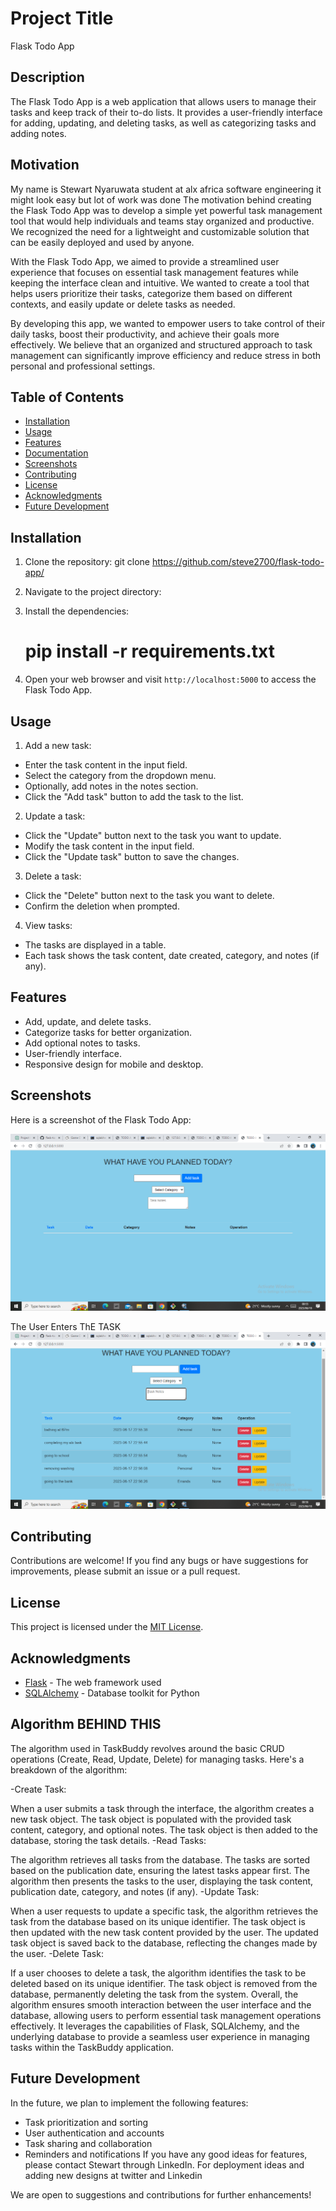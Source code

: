 # Project Title

Flask Todo App

## Description

The Flask Todo App is a web application that allows users to manage their tasks and keep track of their to-do lists. It provides a user-friendly interface for adding, updating, and deleting tasks, as well as categorizing tasks and adding notes.
## Motivation
My name is Stewart Nyaruwata student at alx africa software engineering it might look easy but lot of work was done 
The motivation behind creating the Flask Todo App was to develop a simple yet powerful task management tool that would help individuals and teams stay organized and productive. We recognized the need for a lightweight and customizable solution that can be easily deployed and used by anyone.

With the Flask Todo App, we aimed to provide a streamlined user experience that focuses on essential task management features while keeping the interface clean and intuitive. We wanted to create a tool that helps users prioritize their tasks, categorize them based on different contexts, and easily update or delete tasks as needed.

By developing this app, we wanted to empower users to take control of their daily tasks, boost their productivity, and achieve their goals more effectively. We believe that an organized and structured approach to task management can significantly improve efficiency and reduce stress in both personal and professional settings.


## Table of Contents

- [Installation](#installation)
- [Usage](#usage)
- [Features](#features)
- [Documentation](#documentation)
- [Screenshots](#screenshots)
- [Contributing](#contributing)
- [License](#license)
- [Acknowledgments](#acknowledgments)
- [Future Development](#future-development)

## Installation

1. Clone the repository:
git clone https://github.com/steve2700/flask-todo-app/

2. Navigate to the project directory:
 
3. Install the dependencies:
   # pip install -r requirements.txt

5. Open your web browser and visit `http://localhost:5000` to access the Flask Todo App.

## Usage

1. Add a new task:
- Enter the task content in the input field.
- Select the category from the dropdown menu.
- Optionally, add notes in the notes section.
- Click the "Add task" button to add the task to the list.

2. Update a task:
- Click the "Update" button next to the task you want to update.
- Modify the task content in the input field.
- Click the "Update task" button to save the changes.

3. Delete a task:
- Click the "Delete" button next to the task you want to delete.
- Confirm the deletion when prompted.

4. View tasks:
- The tasks are displayed in a table.
- Each task shows the task content, date created, category, and notes (if any).

## Features

- Add, update, and delete tasks.
- Categorize tasks for better organization.
- Add optional notes to tasks.
- User-friendly interface.
- Responsive design for mobile and desktop.

## Screenshots



Here is a screenshot of the Flask Todo App:

![Flask Todo App](https://github.com/steve2700/flask-todo-app/blob/main/screenshots/Screenshot%20(4).png)

The User Enters ThE TASK 
![Flask Todo App](https://github.com/steve2700/flask-todo-app/blob/main/screenshots/Screenshot%20(5).png)



## Contributing

Contributions are welcome! If you find any bugs or have suggestions for improvements, please submit an issue or a pull request.

## License

This project is licensed under the [MIT License](LICENSE).

## Acknowledgments

- [Flask](https://flask.palletsprojects.com/) - The web framework used
- [SQLAlchemy](https://www.sqlalchemy.org/) - Database toolkit for Python
## Algorithm BEHIND THIS 
The algorithm used in TaskBuddy revolves around the basic CRUD operations (Create, Read, Update, Delete) for managing tasks. Here's a breakdown of the algorithm:

-Create Task:

When a user submits a task through the interface, the algorithm creates a new task object.
The task object is populated with the provided task content, category, and optional notes.
The task object is then added to the database, storing the task details.
-Read Tasks:

The algorithm retrieves all tasks from the database.
The tasks are sorted based on the publication date, ensuring the latest tasks appear first.
The algorithm then presents the tasks to the user, displaying the task content, publication date, category, and notes (if any).
-Update Task:

When a user requests to update a specific task, the algorithm retrieves the task from the database based on its unique identifier.
The task object is then updated with the new task content provided by the user.
The updated task object is saved back to the database, reflecting the changes made by the user.
-Delete Task:

If a user chooses to delete a task, the algorithm identifies the task to be deleted based on its unique identifier.
The task object is removed from the database, permanently deleting the task from the system.
Overall, the algorithm ensures smooth interaction between the user interface and the database, allowing users to perform essential task management operations effectively. It leverages the capabilities of Flask, SQLAlchemy, and the underlying database to provide a seamless user experience in managing tasks within the TaskBuddy application.

## Future Development

In the future, we plan to implement the following features:
- Task prioritization and sorting
- User authentication and accounts
- Task sharing and collaboration
- Reminders and notifications
If you have any good ideas for features, please contact Stewart through LinkedIn. For deployment ideas and adding new designs at twitter and Linkedin 


We are open to suggestions and contributions for further enhancements!






